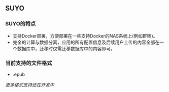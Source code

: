 ## SUYO

### SUYO的特点
- 支持Docker部署，方便部署在一些支持Docker的NAS系统上(例如群晖)。
- 完全的计算与数据分离，应用的所有配置信息及后续用户上传的内容全部在一个数据库中，迁移时仅需迁移数据库中的内容即可。

### 当前支持的文件格式
- .epub

*更多格式支持还在开发中*
